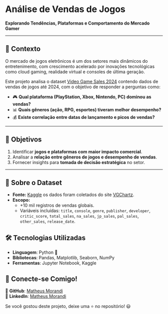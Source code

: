 # Análise de Vendas de Jogos 
**Explorando Tendências, Plataformas e Comportamento do Mercado Gamer**  

---

## 📌 Contexto  
O mercado de jogos eletrônicos é um dos setores mais dinâmicos do entretenimento, com crescimento acelerado por inovações tecnológicas como cloud gaming, realidade virtual e consoles de última geração.

Este projeto analisa o dataset [Video Game Sales 2024](https://www.kaggle.com/datasets/asaniczka/video-game-sales-2024) contendo dados de vendas de jogos até 2024, com o objetivo de responder a perguntas como:  
- 🎮 **Qual plataforma (PlayStation, Xbox, Nintendo, PC) dominou as vendas?**  
- 📊 **Quais gêneros (ação, RPG, esportes) tiveram melhor desempenho?**  
- 💰 **Existe correlação entre datas de lançamento e picos de vendas?**

---

## 🎯 Objetivos  
1. Identificar **jogos e plataformas com maior impacto comercial**.  
2. Analisar a **relação entre gêneros de jogos e desempenho de vendas**.  
3. Fornecer insights para **tomada de decisão estratégica** no setor.  

---

## 📂 Sobre o Dataset  
- **Fonte:** [Kaggle](https://www.kaggle.com/datasets/asaniczka/video-game-sales-2024) os dados foram coletados do site [VGChartz](https://www.vgchartz.com/).  
- **Escopo:**  
  - +10 mil registros de vendas globais.  
  - Variáveis incluídas: `title`, `console`, `genre`, `publisher`, `developer`, `critic_score`, `total_sales`, `na_sales`, `jp_sales`, `pal_sales`, `other_sales`, `release_date`. 

## 🛠️ Tecnologias Utilizadas
- **Linguagem**: Python 🐍
- **Bibliotecas**: Pandas, Matplotlib, Seaborn, NumPy
- **Ferramentas**: Jupyter Notebook, Kaggle

## 📢 Conecte-se Comigo!
🔗 **GitHub**: [Matheus Morandi](https://github.com/MatheusMorandi)  
🔗 **LinkedIn**: [Matheus Morandi](https://www.linkedin.com/in/matheusmorandi/)  

Se você gostou deste projeto, deixe uma ⭐ no repositório! 😃
